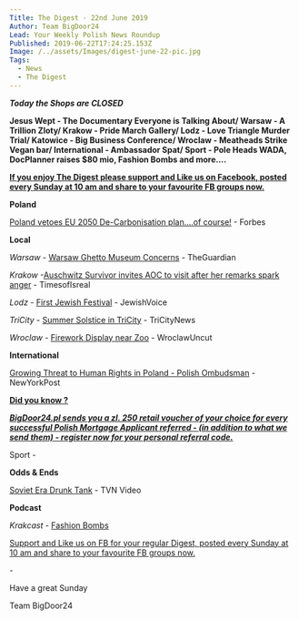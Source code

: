 ```yaml
---
Title: The Digest - 22nd June 2019
Author: Team BigDoor24
Lead: Your Weekly Polish News Roundup
Published: 2019-06-22T17:24:25.153Z
Image: /../assets/Images/digest-june-22-pic.jpg
Tags:
  - News
  - The Digest
---
```

**_Today the Shops are CLOSED_**

**Jesus Wept - The Documentary Everyone is Talking About/ Warsaw - A Trillion Zloty/ Krakow - Pride March Gallery/ Lodz - Love Triangle Murder Trial/ Katowice - Big Business Conference/  Wroclaw - Meatheads Strike Vegan bar/ International - Ambassador Spat/ Sport - Pole Heads WADA, DocPlanner raises $80 mio, Fashion Bombs and more....**

[**If you enjoy The Digest please support and Like us on Facebook, posted every Sunday at 10 am and share to your favourite FB groups now.**](https://www.facebook.com/bigdoor24/)

<div class="sharethis-inline-share-buttons"></div>

**Poland**

[Poland vetoes EU 2050 De-Carbonisation plan....of course!](https://www.forbes.com/sites/davekeating/2019/06/20/eu-decarbonisation-plan-for-2050-collapses-after-polish-veto/#4ab8092930b2) - Forbes

**Local**

_Warsaw_  - [Warsaw Ghetto Museum Concerns](https://www.theguardian.com/world/2019/jun/22/warsaw-ghetto-museum-holocaust-historians-divided?CMP=Share_AndroidApp_Zoho_Mail) - TheGuardian

_Krakow_  -[Auschwitz Survivor invites AOC to visit after her remarks spark anger](https://www.timesofisrael.com/survivor-invites-ocasio-cortez-to-tour-auschwitz-with-him/) - TimesofIsreal

_Lodz_ - [First Jewish Festival](http://thejewishvoice.com/2019/06/19/lodz-poland-hosts-its-first-ever-jewish-festival/)  - JewishVoice

_TriCity_ - [Summer Solstice in TriCity](https://tricitynews.pl/how-to-spend-the-midsummer-weekend-in-tricity/) - TriCityNews

_Wroclaw_ - [Firework Display near Zoo](http://wroclawuncut.com/2019/06/21/controversial-fireworks-display-to-go-ahead-next-saturday/) - WroclawUncut

**International**

[Growing Threat to Human Rights in Poland - Polish Ombudsman](https://nypost.com/2019/06/19/threats-to-human-rights-rising-in-poland-official-warns/) - NewYorkPost

[**Did you know ?**](https://bigdoor24.pl/)

[**_BigDoor24.pl sends you a zl. 250 retail voucher of your choice for every successful Polish Mortgage Applicant referred - (in addition to what we send them) - register now for your personal referral code._**](https://bigdoor24.pl/)

Sport -

**Odds & Ends**

[Soviet Era Drunk Tank](https://www.tvn24.pl/tvn24-news-in-english,157,m/poland-drunk-man-detained-after-driving-a-tank-through-town,944865.html) - TVN Video

**Podcast**

_Krakcast_ - [Fashion Bombs](https://www.krakcast.pl/e/krakcast-%E2%80%93-news-1557516416/)

[Support and Like us on FB for your regular Digest, posted every Sunday at 10 am and share to your favourite FB groups now.](https://www.facebook.com/bigdoor24/)

<div class="sharethis-inline-share-buttons"></div>

\-

Have a great Sunday

Team BigDoor24
